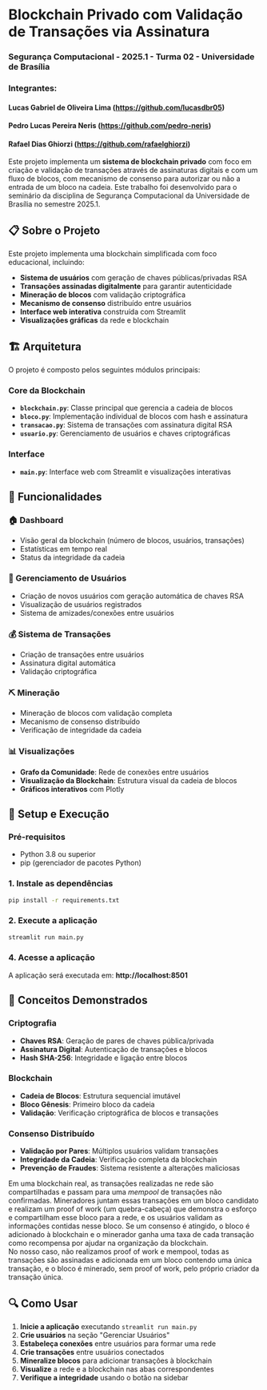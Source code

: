 # Blockchain Privado com Validação de Transações via Assinatura
### Segurança Computacional - 2025.1 - Turma 02 - Universidade de Brasília
### Integrantes:
#### Lucas Gabriel de Oliveira Lima (https://github.com/lucasdbr05)
#### Pedro Lucas Pereira Neris (https://github.com/pedro-neris)
#### Rafael Dias Ghiorzi (https://github.com/rafaelghiorzi)

Este projeto implementa um **sistema de blockchain privado** com foco em criação e validação de transações através de assinaturas digitais e com um fluxo de blocos, com mecanismo de consenso para autorizar ou não a entrada de um bloco na cadeia. Este trabalho foi desenvolvido para o seminário da disciplina de Segurança Computacional da Universidade de Brasília no semestre 2025.1. 

## 📋 Sobre o Projeto

Este projeto implementa uma blockchain simplificada com foco educacional, incluindo:

- **Sistema de usuários** com geração de chaves públicas/privadas RSA
- **Transações assinadas digitalmente** para garantir autenticidade
- **Mineração de blocos** com validação criptográfica
- **Mecanismo de consenso** distribuído entre usuários
- **Interface web interativa** construída com Streamlit
- **Visualizações gráficas** da rede e blockchain

## 🏗️ Arquitetura

O projeto é composto pelos seguintes módulos principais:

### Core da Blockchain
- **`blockchain.py`**: Classe principal que gerencia a cadeia de blocos
- **`bloco.py`**: Implementação individual de blocos com hash e assinatura
- **`transacao.py`**: Sistema de transações com assinatura digital RSA
- **`usuario.py`**: Gerenciamento de usuários e chaves criptográficas

### Interface
- **`main.py`**: Interface web com Streamlit e visualizações interativas

## 🔧 Funcionalidades

### 🏠 Dashboard
- Visão geral da blockchain (número de blocos, usuários, transações)
- Estatísticas em tempo real
- Status da integridade da cadeia

### 👥 Gerenciamento de Usuários
- Criação de novos usuários com geração automática de chaves RSA
- Visualização de usuários registrados
- Sistema de amizades/conexões entre usuários

### 💰 Sistema de Transações
- Criação de transações entre usuários
- Assinatura digital automática
- Validação criptográfica

### ⛏️ Mineração
- Mineração de blocos com validação completa
- Mecanismo de consenso distribuído
- Verificação de integridade da cadeia

### 📊 Visualizações
- **Grafo da Comunidade**: Rede de conexões entre usuários
- **Visualização da Blockchain**: Estrutura visual da cadeia de blocos
- **Gráficos interativos** com Plotly

## 🚀 Setup e Execução

### Pré-requisitos
- Python 3.8 ou superior
- pip (gerenciador de pacotes Python)

### 1. Instale as dependências
```bash
pip install -r requirements.txt
```

### 2. Execute a aplicação
```bash
streamlit run main.py
```

### 4. Acesse a aplicação
A aplicação será executada em: **http://localhost:8501**


## 🎯 Conceitos Demonstrados

### Criptografia
- **Chaves RSA**: Geração de pares de chaves pública/privada
- **Assinatura Digital**: Autenticação de transações e blocos
- **Hash SHA-256**: Integridade e ligação entre blocos

### Blockchain
- **Cadeia de Blocos**: Estrutura sequencial imutável
- **Bloco Gênesis**: Primeiro bloco da cadeia
- **Validação**: Verificação criptográfica de blocos e transações

### Consenso Distribuído
- **Validação por Pares**: Múltiplos usuários validam transações
- **Integridade da Cadeia**: Verificação completa da blockchain
- **Prevenção de Fraudes**: Sistema resistente a alterações maliciosas

Em uma blockchain real, as transações realizadas ne rede são
compartilhadas e passam para uma _mempool_ de transações não
confirmadas. Mineradores juntam essas transações em um bloco
candidato e realizam um proof of work (um quebra-cabeça) que
demonstra o esforço e compartilham esse bloco para a rede, e
os usuários validam as informações contidas nesse bloco. Se
um consenso é atingido, o bloco é adicionado à blockchain e o
minerador ganha uma taxa de cada transação como recompensa por
ajudar na organização da blockchain.  
No nosso caso, não realizamos proof of work e mempool, todas as
transações são assinadas e adicionada em um bloco contendo uma
única transação, e o bloco é minerado, sem proof of work, pelo
próprio criador da transação única.

## 🔍 Como Usar

1. **Inicie a aplicação** executando `streamlit run main.py`
2. **Crie usuários** na seção "Gerenciar Usuários"
3. **Estabeleça conexões** entre usuários para formar uma rede
4. **Crie transações** entre usuários conectados
5. **Mineralize blocos** para adicionar transações à blockchain
6. **Visualize** a rede e a blockchain nas abas correspondentes
7. **Verifique a integridade** usando o botão na sidebar
